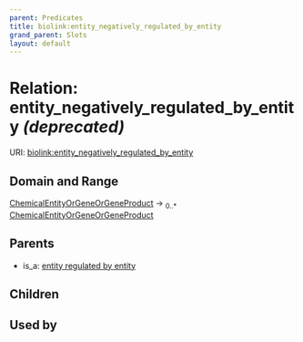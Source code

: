 ```yaml
---
parent: Predicates
title: biolink:entity_negatively_regulated_by_entity
grand_parent: Slots
layout: default
---
```


# Relation: entity_negatively_regulated_by_entity _(deprecated)_




URI: [biolink:entity_negatively_regulated_by_entity](https://w3id.org/biolink/vocab/entity_negatively_regulated_by_entity)

## Domain and Range

[ChemicalEntityOrGeneOrGeneProduct](ChemicalEntityOrGeneOrGeneProduct.md) ->  <sub>0..\*</sub> [ChemicalEntityOrGeneOrGeneProduct](ChemicalEntityOrGeneOrGeneProduct.md)

## Parents

 *  is_a: [entity regulated by entity](entity_regulated_by_entity.md)

## Children


## Used by

